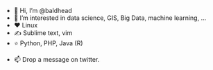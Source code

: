 - 👋 Hi, I’m @baldhead
- 👀 I’m interested in data science, GIS, Big Data, machine learning, ... 
- ❤️️ Linux
- ✍️ Sublime text, vim
- ⭐ Python, PHP, Java (R)

<!-- 🌱 I’m currently learning ... -->
<!-- - 💞️ I’m looking to collaborate on ... -->
- 📫 Drop a message on twitter.

<!---
baldhead/baldhead is a ✨ special ✨ repository because its `README.md` (this file) appears on your GitHub profile.
You can click the Preview link to take a look at your changes.
--->

